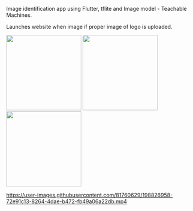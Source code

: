 Image identification app using Flutter, tflite and Image model - Teachable Machines.

Launches website when image if proper image of logo is uploaded.

<p float="left">
  <img src="https://user-images.githubusercontent.com/81760629/198826952-b9da9c0f-0949-41f1-b20b-6e08e30f1184.jpg" width="200" /> 
  <img src="https://user-images.githubusercontent.com/81760629/198826949-124aefc8-da2b-4cd9-9a89-8b44287bcee6.jpg" width="200" />
  <img src="https://user-images.githubusercontent.com/81760629/198826954-982b2088-b3d6-4ca5-b52b-8ec9776443a7.jpg" width="200" />
</p>


https://user-images.githubusercontent.com/81760629/198826958-72e91c13-8264-4dae-b472-fb49a06a22db.mp4


